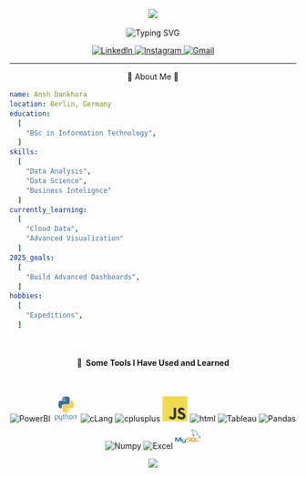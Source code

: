 <!-- Header with Gradient Waving Effect -->
<p align="center">
  <img src="https://capsule-render.vercel.app/api?type=waving&color=0:1e90ff,100:ff6347&height=150&section=header&text=Welcome!%20I'm%20Ansh%20Dankhara&fontSize=40&fontColor=ffffff&fontAlignY=35"/>
</p>

<!-- Animated Intro Text-->
<p align="center">
  <img src="https://readme-typing-svg.herokuapp.com?font=Fira+Code&duration=3000&pause=1000&color=00FFFF&center=true&vCenter=true&width=650&lines=|+Data+Analyst+|;|+Data+Science+Enthusiast+|;|+PowerBI+Developer+|;|+Passionate+About+Data+|;Welcome+to+My+GitHub!" alt="Typing SVG" />
</p>



<!-- Social Media Icons -->
<p align="center">
  <a href="https://www.linkedin.com/in/ansh-dankhara-852a62326/">
    <img src="https://img.icons8.com/color/48/000000/linkedin-circled.png" alt="LinkedIn" width="40" height="40"/>
  </a>
  <a href="https://www.instagram.com/ansh.__.1074/">
    <img src="https://img.icons8.com/fluency/48/000000/instagram-new.png" alt="Instagram" width="40" height="40"/>
  </a>
  <a href="mailto:ansh.bm.1074@gmail.com">
    <img src="https://img.icons8.com/fluency/48/000000/gmail-new.png" alt="Gmail" width="40" height="40"/>
  </a>
</p>

---

<p align="center">📜 About Me 📜</p>

```yaml
name: Ansh Dankhara
location: Berlin, Germany
education:
  [
    "BSc in Information Technology",
  ]
skills:
  [
    "Data Analysis", 
    "Data Science",
    "Business Intelignce"
  ]
currently_learning:
  [
    "Cloud Data",
    "Advanced Visualization"
  ]
2025_goals:
  [
    "Build Advanced Dashboards",
  ]
hobbies:
  [
    "Expeditions",
  ]
```
<!-- Skills Section with Beautiful Icon -->
<br>
<h4 align="center"> 🚀 &nbsp;Some Tools I Have Used and Learned</h4>
<br>
<p align="center">
<img src="https://github.com/microsoft/PowerBI-Icons/blob/main/PNG/Power-BI.png" alt="PowerBI" width="45" height="45"/>
<img src="https://raw.githubusercontent.com/devicons/devicon/master/icons/python/python-original-wordmark.svg" alt="python" width="45" height="45"/>
<img src="https://cdn.jsdelivr.net/gh/devicons/devicon/icons/c/c-original.svg" alt="cLang" width="45" height="45"/>
<img src="https://cdn.jsdelivr.net/gh/devicons/devicon/icons/cplusplus/cplusplus-original.svg" alt="cplusplus" width="45" height="45"/>
<img src="https://raw.githubusercontent.com/devicons/devicon/master/icons/javascript/javascript-original.svg" alt="javascript" width="45" height="45" />
<img src="https://cdn.jsdelivr.net/gh/devicons/devicon/icons/html5/html5-original.svg" alt="html" width="45" height="45"/>
<img src="https://exchange.tableau.com/_next/image?url=https%3A%2F%2Fgalleryapi.tableau.com%2Fproductfiles%2F1022%2FTableau%20logo.png&w=128&q=75" alt="Tableau" width="45" height="45"/>
<img src="https://encrypted-tbn0.gstatic.com/images?q=tbn:ANd9GcTCpCB6Du8H6Lrm5WIbDcdW59uqoSiL-eeTlw&s" alt="Pandas" width="45" height="45" />
<img src="https://static-00.iconduck.com/assets.00/file-type-numpy-icon-1901x2048-oulkqypt.png" alt="Numpy" width="45" height="45" />
<img src="https://clipart-library.com/img1/861427.png" alt="Excel" width="45" height="45/"
<img src="https://raw.githubusercontent.com/devicons/devicon/master/icons/mongodb/mongodb-original.svg" alt="mongodb" width="45" height="45" />
<img src="https://raw.githubusercontent.com/devicons/devicon/master/icons/mysql/mysql-original-wordmark.svg" alt="mysql" width="45" height="45" />
</p>

<p align="center">
  <img src="https://capsule-render.vercel.app/api?type=waving&color=gradient&height=100&section=footer"/>
</p>
